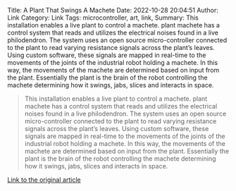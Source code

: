 Title: A Plant That Swings A Machete
Date: 2022-10-28 20:04:51
Author: Link
Category: Link
Tags: microcontroller, art, link, 
Summary: This installation enables a live plant to control a machete. plant machete has a control system that reads and utilizes the electrical noises found in a live philodendron. The system uses an open source micro-controller connected to the plant to read varying resistance signals across the plant’s leaves. Using custom software, these signals are mapped in real-time to the movements of the joints of the industrial robot holding a machete. In this way, the movements of the machete are determined based on input from the plant. Essentially the plant is the brain of the robot controlling the machete determining how it swings, jabs, slices and interacts in space.

> This installation enables a live plant to control a machete. plant machete has a control system that reads and utilizes the electrical noises found in a live philodendron. The system uses an open source micro-controller connected to the plant to read varying resistance signals across the plant’s leaves. Using custom software, these signals are mapped in real-time to the movements of the joints of the industrial robot holding a machete. In this way, the movements of the machete are determined based on input from the plant. Essentially the plant is the brain of the robot controlling the machete determining how it swings, jabs, slices and interacts in space.

[Link to the original article](https://clivethompson.medium.com/contranyms-song-sharks-and-a-plant-that-swings-a-machete-cf510c89b059)
